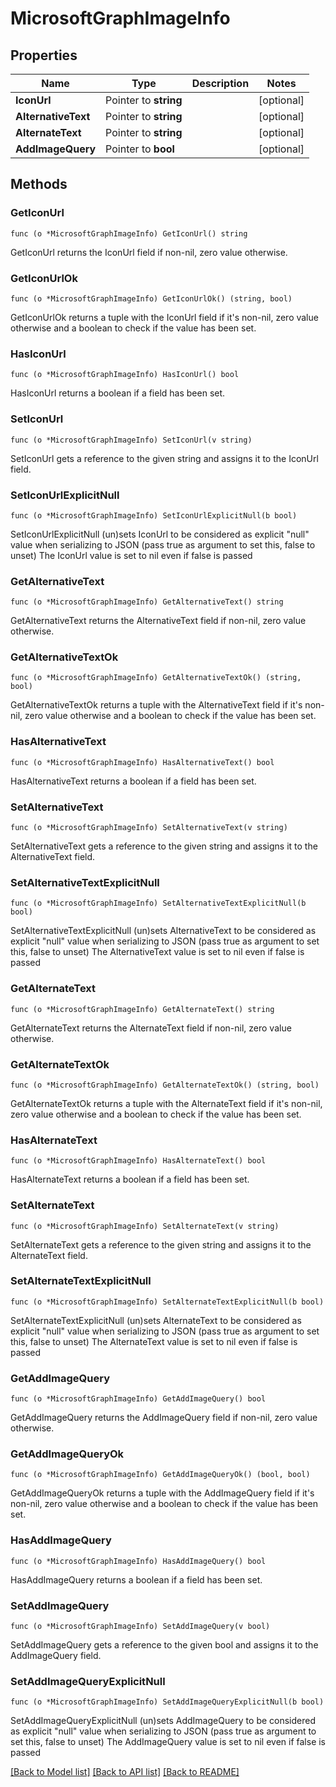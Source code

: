 # MicrosoftGraphImageInfo

## Properties

Name | Type | Description | Notes
------------ | ------------- | ------------- | -------------
**IconUrl** | Pointer to **string** |  | [optional] 
**AlternativeText** | Pointer to **string** |  | [optional] 
**AlternateText** | Pointer to **string** |  | [optional] 
**AddImageQuery** | Pointer to **bool** |  | [optional] 

## Methods

### GetIconUrl

`func (o *MicrosoftGraphImageInfo) GetIconUrl() string`

GetIconUrl returns the IconUrl field if non-nil, zero value otherwise.

### GetIconUrlOk

`func (o *MicrosoftGraphImageInfo) GetIconUrlOk() (string, bool)`

GetIconUrlOk returns a tuple with the IconUrl field if it's non-nil, zero value otherwise
and a boolean to check if the value has been set.

### HasIconUrl

`func (o *MicrosoftGraphImageInfo) HasIconUrl() bool`

HasIconUrl returns a boolean if a field has been set.

### SetIconUrl

`func (o *MicrosoftGraphImageInfo) SetIconUrl(v string)`

SetIconUrl gets a reference to the given string and assigns it to the IconUrl field.

### SetIconUrlExplicitNull

`func (o *MicrosoftGraphImageInfo) SetIconUrlExplicitNull(b bool)`

SetIconUrlExplicitNull (un)sets IconUrl to be considered as explicit "null" value
when serializing to JSON (pass true as argument to set this, false to unset)
The IconUrl value is set to nil even if false is passed
### GetAlternativeText

`func (o *MicrosoftGraphImageInfo) GetAlternativeText() string`

GetAlternativeText returns the AlternativeText field if non-nil, zero value otherwise.

### GetAlternativeTextOk

`func (o *MicrosoftGraphImageInfo) GetAlternativeTextOk() (string, bool)`

GetAlternativeTextOk returns a tuple with the AlternativeText field if it's non-nil, zero value otherwise
and a boolean to check if the value has been set.

### HasAlternativeText

`func (o *MicrosoftGraphImageInfo) HasAlternativeText() bool`

HasAlternativeText returns a boolean if a field has been set.

### SetAlternativeText

`func (o *MicrosoftGraphImageInfo) SetAlternativeText(v string)`

SetAlternativeText gets a reference to the given string and assigns it to the AlternativeText field.

### SetAlternativeTextExplicitNull

`func (o *MicrosoftGraphImageInfo) SetAlternativeTextExplicitNull(b bool)`

SetAlternativeTextExplicitNull (un)sets AlternativeText to be considered as explicit "null" value
when serializing to JSON (pass true as argument to set this, false to unset)
The AlternativeText value is set to nil even if false is passed
### GetAlternateText

`func (o *MicrosoftGraphImageInfo) GetAlternateText() string`

GetAlternateText returns the AlternateText field if non-nil, zero value otherwise.

### GetAlternateTextOk

`func (o *MicrosoftGraphImageInfo) GetAlternateTextOk() (string, bool)`

GetAlternateTextOk returns a tuple with the AlternateText field if it's non-nil, zero value otherwise
and a boolean to check if the value has been set.

### HasAlternateText

`func (o *MicrosoftGraphImageInfo) HasAlternateText() bool`

HasAlternateText returns a boolean if a field has been set.

### SetAlternateText

`func (o *MicrosoftGraphImageInfo) SetAlternateText(v string)`

SetAlternateText gets a reference to the given string and assigns it to the AlternateText field.

### SetAlternateTextExplicitNull

`func (o *MicrosoftGraphImageInfo) SetAlternateTextExplicitNull(b bool)`

SetAlternateTextExplicitNull (un)sets AlternateText to be considered as explicit "null" value
when serializing to JSON (pass true as argument to set this, false to unset)
The AlternateText value is set to nil even if false is passed
### GetAddImageQuery

`func (o *MicrosoftGraphImageInfo) GetAddImageQuery() bool`

GetAddImageQuery returns the AddImageQuery field if non-nil, zero value otherwise.

### GetAddImageQueryOk

`func (o *MicrosoftGraphImageInfo) GetAddImageQueryOk() (bool, bool)`

GetAddImageQueryOk returns a tuple with the AddImageQuery field if it's non-nil, zero value otherwise
and a boolean to check if the value has been set.

### HasAddImageQuery

`func (o *MicrosoftGraphImageInfo) HasAddImageQuery() bool`

HasAddImageQuery returns a boolean if a field has been set.

### SetAddImageQuery

`func (o *MicrosoftGraphImageInfo) SetAddImageQuery(v bool)`

SetAddImageQuery gets a reference to the given bool and assigns it to the AddImageQuery field.

### SetAddImageQueryExplicitNull

`func (o *MicrosoftGraphImageInfo) SetAddImageQueryExplicitNull(b bool)`

SetAddImageQueryExplicitNull (un)sets AddImageQuery to be considered as explicit "null" value
when serializing to JSON (pass true as argument to set this, false to unset)
The AddImageQuery value is set to nil even if false is passed

[[Back to Model list]](../README.md#documentation-for-models) [[Back to API list]](../README.md#documentation-for-api-endpoints) [[Back to README]](../README.md)


